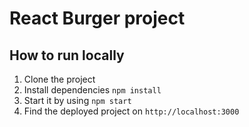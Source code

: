 # React Burger project

## How to run locally

1. Clone the project
2. Install dependencies ``` npm install ```
3. Start it by using ``` npm start ```
4. Find the deployed project on ``` http://localhost:3000 ```
